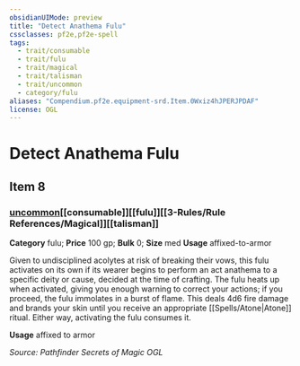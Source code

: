 ```yaml
---
obsidianUIMode: preview
title: "Detect Anathema Fulu"
cssclasses: pf2e,pf2e-spell
tags:
  - trait/consumable
  - trait/fulu
  - trait/magical
  - trait/talisman
  - trait/uncommon
  - category/fulu
aliases: "Compendium.pf2e.equipment-srd.Item.0Wxiz4hJPERJPDAF"
license: OGL
---
```

# Detect Anathema Fulu
## Item 8
### [uncommon](uncommon.md "Uncommon Rarity Trait")[[consumable]][[fulu]][[3-Rules/Rule References/Magical]][[talisman]]

**Category** fulu; 
**Price** 100 gp; 
**Bulk** 0; **Size** med
**Usage** affixed-to-armor

Given to undisciplined acolytes at risk of breaking their vows, this fulu activates on its own if its wearer begins to perform an act anathema to a specific deity or cause, decided at the time of crafting. The fulu heats up when activated, giving you enough warning to correct your actions; if you proceed, the fulu immolates in a burst of flame. This deals 4d6 fire damage and brands your skin until you receive an appropriate [[Spells/Atone|Atone]] ritual. Either way, activating the fulu consumes it.

**Usage** affixed to armor

*Source: Pathfinder Secrets of Magic*
*OGL*